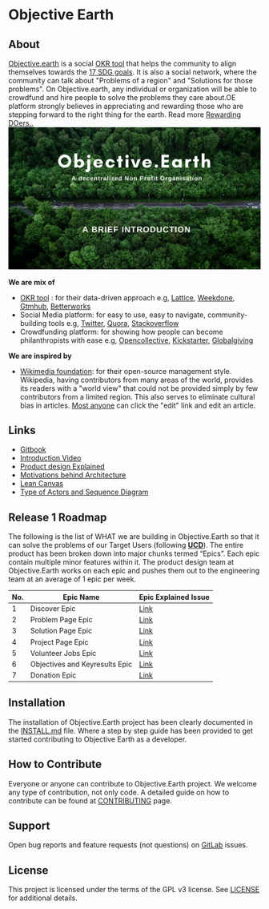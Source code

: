 # Objective Earth

## About

[Objective.earth](http://objective.earth/) is a social [OKR tool](https://www.g2.com/categories/objectives-and-key-results-okr) that helps the community to align themselves towards the [17 SDG goals](https://sdgs.un.org/goals). It is also a social network, where the community can talk about "Problems of a region" and "Solutions for those problems". On Objective.earth, any individual or organization will be able to crowdfund and hire people to solve the problems they care about.OE platform strongly believes in appreciating and rewarding those who are stepping forward to the right thing for the earth. Read more [Rewarding DOers..](https://www.objective.earth/whys/rewarding-doers)
[![](https://github.com/Objective-Earth/product-design/blob/main/introduction%20video.png)](https://youtu.be/ySR6TO5KY_o)

**We are mix of**

- [OKR tool](https://www.g2.com/categories/objectives-and-key-results-okr) : for their data-driven approach e.g, [Lattice](https://lattice.com/), [Weekdone](https://weekdone.com/okr), [Gtmhub](https://gtmhub.com/), [Betterworks](https://www.betterworks.com/)
- Social Media platform: for easy to use, easy to navigate, community-building tools e.g, [Twitter](https://twitter.com/explore), [Quora](https://www.quora.com/), [Stackoverflow](https://stackoverflow.com/)
- Crowdfunding platform: for showing how people can become philanthropists with ease e.g, [Opencollective](https://opencollective.com/), [Kickstarter](https://www.kickstarter.com/?ref=nav), [Globalgiving](https://www.globalgiving.org/)

**We are inspired by**

- [Wikimedia foundation](https://en.wikipedia.org/wiki/Help:Editing): for their open-source management style. Wikipedia, having contributors from many areas of the world, provides its readers with a "world view" that could not be provided simply by few contributors from a limited region. This also serves to eliminate cultural bias in articles. [Most anyone](https://en.wikipedia.org/wiki/Wikipedia:IP_editors_are_human_too) can click the "edit" link and edit an article.

## Links

- [Gitbook](https://www.objective.earth/)
- [Introduction Video](https://www.youtube.com/watch?v=ySR6TO5KY_o)
- [Product design Explained](https://www.youtube.com/watch?v=Sp6isESE4nA)
- [Motivations behind Architecture](https://smartercodes.sharepoint.com/sites/Objective.Earth/Shared%20Documents/Architecture/Recordings/Motivations%20of%20Architecture%20in%20OE-20220225_120649-Meeting%20Recording.mp4?web=1)
- [Lean Canvas](https://www.figma.com/file/wa6HEk7nhA5xKHb6a6iStg/lean-canvas?node-id=19%3A37)
- [Type of Actors and Sequence Diagram](https://www.notion.so/smartercodes/Actors-and-Sequence-Diagram-850eae0b4c344ff9b692d6458b977003)

## Release 1 Roadmap

The following is the list of WHAT we are building in Objective.Earth so that it can solve the problems of our Target Users (following **[UCD](https://www.interaction-design.org/literature/topics/user-centered-design)**). The entire product has been broken down into major chunks termed “Epics”. Each epic contain multiple minor features within it. The product design team at Objective.Earth works on each epic and pushes them out to the engineering team at an average of 1 epic per week.

| **No.** | **Epic Name**                  | **Epic Explained Issue**                                            |
| ------- | ------------------------------ | ------------------------------------------------------------------- |
| 1       | Discover Epic                  | [Link](https://github.com/Objective-Earth/product-design/issues/70) |
| 2       | Problem Page Epic              | [Link](https://github.com/Objective-Earth/product-design/issues/71) |
| 3       | Solution Page Epic             | [Link](https://github.com/Objective-Earth/product-design/issues/72) |
| 4       | Project Page Epic              | [Link](https://github.com/Objective-Earth/product-design/issues/73) |
| 5       | Volunteer Jobs Epic            | [Link](https://github.com/Objective-Earth/product-design/issues/74) |
| 6       | Objectives and Keyresults Epic | [Link](https://github.com/Objective-Earth/product-design/issues/75) |
| 7       | Donation Epic                  | [Link](https://github.com/Objective-Earth/product-design/issues/76) |

## Installation

The installation of Objective.Earth project has been clearly documented in the [INSTALL.md](https://gitlab.com/objective-earth/objective-earth-wiki/-/blob/master/INSTALL.md) file. Where a step by step guide has been provided to get started contributing to Objective Earth as a developer.

## How to Contribute

Everyone or anyone can contribute to Objective.Earth project. We welcome any type of contribution, not only code. A detailed guide on how to contribute can be found at [CONTRIBUTING](https://gitlab.com/objective-earth/objective-earth-wiki/-/blob/master/CONTRIBUTING.md) page.

## Support

Open bug reports and feature requests (not questions) on [GitLab](https://gitlab.com/objective-earth/objective-earth-wiki/-/issues) issues.

## License

This project is licensed under the terms of the GPL v3 license. See [LICENSE](https://gitlab.com/objective-earth/objective-earth-wiki/-/blob/master/LICENSE) for additional details.
